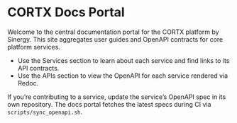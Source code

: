 # CORTX Docs Portal

Welcome to the central documentation portal for the CORTX platform by Sinergy. This site aggregates user guides and OpenAPI contracts for core platform services.

- Use the Services section to learn about each service and find links to its API contracts.
- Use the APIs section to view the OpenAPI for each service rendered via Redoc.

If you’re contributing to a service, update the service’s OpenAPI spec in its own repository. The docs portal fetches the latest specs during CI via `scripts/sync_openapi.sh`.
